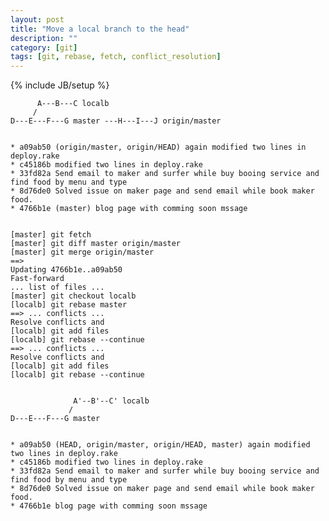 ```yaml
---
layout: post
title: "Move a local branch to the head"
description: ""
category: [git]
tags: [git, rebase, fetch, conflict_resolution]
---
```

{% include JB/setup %}


          A---B---C localb
         /
    D---E---F---G master ---H---I---J origin/master


    * a09ab50 (origin/master, origin/HEAD) again modified two lines in deploy.rake
    * c45186b modified two lines in deploy.rake
    * 33fd82a Send email to maker and surfer while buy booing service and find food by menu and type
    * 8d76de0 Solved issue on maker page and send email while book maker food.
    * 4766b1e (master) blog page with comming soon mssage


    [master] git fetch
    [master] git diff master origin/master
    [master] git merge origin/master
    ==>
    Updating 4766b1e..a09ab50
    Fast-forward
    ... list of files ...
    [master] git checkout localb
    [localb] git rebase master
    ==> ... conflicts ...
    Resolve conflicts and 
    [localb] git add files
    [localb] git rebase --continue
    ==> ... conflicts ...
    Resolve conflicts and 
    [localb] git add files
    [localb] git rebase --continue


                  A'--B'--C' localb
                 /
    D---E---F---G master


    * a09ab50 (HEAD, origin/master, origin/HEAD, master) again modified two lines in deploy.rake
    * c45186b modified two lines in deploy.rake
    * 33fd82a Send email to maker and surfer while buy booing service and find food by menu and type
    * 8d76de0 Solved issue on maker page and send email while book maker food.
    * 4766b1e blog page with comming soon mssage

